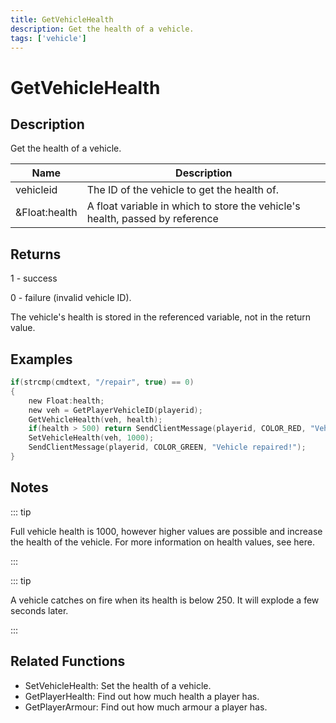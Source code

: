 ```yaml
---
title: GetVehicleHealth
description: Get the health of a vehicle.
tags: ['vehicle']
---
```


# GetVehicleHealth

<TagLinks />

## Description

Get the health of a vehicle.


| Name | Description |
|------|-------------|
|vehicleid | The ID of the vehicle to get the health of.|
|&Float:health | A float variable in which to store the vehicle's health, passed by reference|


## Returns

 1 - success

 0 - failure (invalid vehicle ID).

 The vehicle's health is stored in the referenced variable, not in the return value.


## Examples


```c
if(strcmp(cmdtext, "/repair", true) == 0)
{
    new Float:health;
    new veh = GetPlayerVehicleID(playerid);
    GetVehicleHealth(veh, health);
    if(health > 500) return SendClientMessage(playerid, COLOR_RED, "Vehicle doesn't need repairing!");
    SetVehicleHealth(veh, 1000);
    SendClientMessage(playerid, COLOR_GREEN, "Vehicle repaired!");
}
```


## Notes

::: tip

Full vehicle health is 1000, however higher values are possible and increase the health of the vehicle. For more information on health values, see here.

:::


::: tip

A vehicle catches on fire when its health is below 250. It will explode a few seconds later.

:::


## Related Functions


-  SetVehicleHealth: Set the health of a vehicle.
-  GetPlayerHealth: Find out how much health a player has.
-  GetPlayerArmour: Find out how much armour a player has.